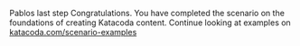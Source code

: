 Pablos last step
Congratulations. You have completed the scenario on the foundations of creating Katacoda content. Continue looking at examples on [katacoda.com/scenario-examples](https://katacoda.com/scenario-examples)